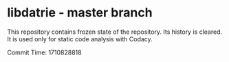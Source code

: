 # libdatrie - master branch

This repository contains frozen state of the repository.
Its history is cleared. It is used only for static code
analysis with Codacy.

Commit Time: 1710828818